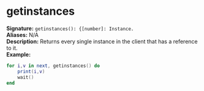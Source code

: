 # getinstances
**Signature:** `getinstances(): {[number]: Instance.` <br>
**Aliases:** N/A <br>
**Description:** Returns every single instance in the client that has a reference to it. <br>
**Example:**
```lua
for i,v in next, getinstances() do
	print(i,v)
	wait()
end
```
